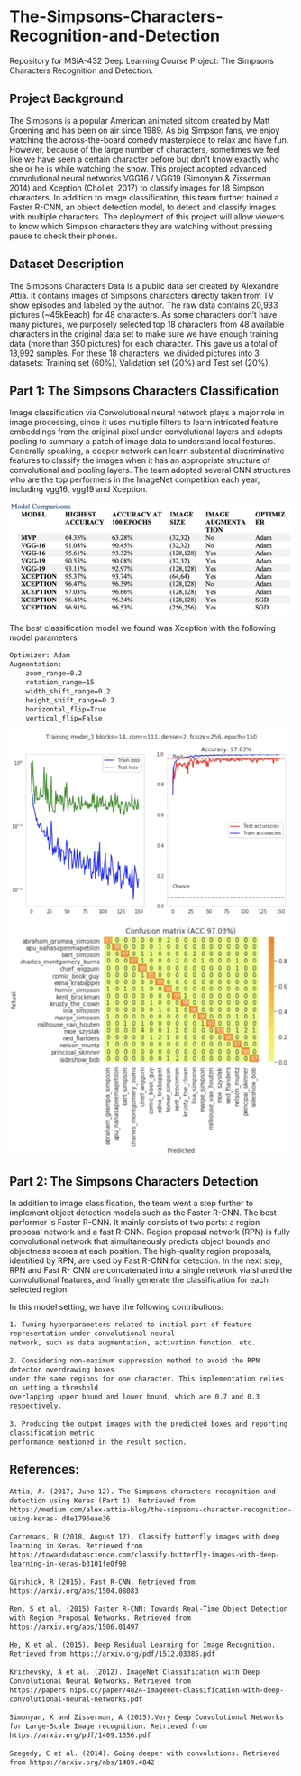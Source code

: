# The-Simpsons-Characters-Recognition-and-Detection
Repository for MSiA-432 Deep Learning Course Project: The Simpsons Characters Recognition and Detection. 

## Project Background
The Simpsons is a popular American animated sitcom created by Matt Groening and has been on air since 1989. As big Simpson fans, we enjoy watching the across-the-board comedy masterpiece to relax and have fun. However, because of the large number of characters, sometimes we feel like we have seen a certain character before but don't know exactly who she or he is while watching the show. This project adopted advanced convolutional neural networks VGG16 / VGG19 (Simonyan & Zisserman 2014) and Xception (Chollet, 2017) to classify images for 18 Simpson characters. In addition to image classification, this team further trained a Faster R-CNN, an object detection model, to detect and classify images with multiple characters. The deployment of this project will allow viewers to know which Simpson characters they are watching without pressing pause to check their phones.

## Dataset Description
The Simpsons Characters Data is a public data set created by Alexandre Attia. It contains images of Simpsons characters directly taken from TV show episodes and labeled by the author. The raw data contains 20,933 pictures (~45kBeach) for 48 characters. As some characters don’t have many pictures, we purposely selected top 18 characters from 48 available characters in the original data set to make sure we have enough training data (more than 350 pictures) for each character. This gave us a total of 18,992 samples. For these 18 characters, we divided pictures into 3 datasets: Training set (60%), Validation set (20%) and Test set (20%).

## Part 1: The Simpsons Characters Classification
Image classification via Convolutional neural network plays a major role in image processing, since it uses multiple filters to learn intricated feature embeddings from the original pixel under convolutional layers and adopts pooling to summary a patch of image data to understand local features. Generally speaking, a deeper network can learn substantial discriminative features to classify the images when it has an appropriate structure of convolutional and pooling layers. The team adopted several CNN structures who are the top performers in the ImageNet competition each year, including vgg16, vgg19 and Xception. 

<img src="https://github.com/LSQI15/The-Simpsons-Characters-Recognition-and-Detection/blob/master/Classification%20Result.png" width="600">


The best classification model we found was Xception with the following model parameters

    Optimizer: Adam
    Augmentation: 
        zoom_range=0.2
        rotation_range=15
        width_shift_range=0.2
        height_shift_range=0.2
        horizontal_flip=True
        vertical_flip=False
<img src="https://github.com/LSQI15/The-Simpsons-Characters-Recognition-and-Detection/blob/master/Loss%20Accuracy%20Curves.png" width="500">
<img src="https://github.com/LSQI15/The-Simpsons-Characters-Recognition-and-Detection/blob/master/Confusion%20Matrix.png" width="500">


## Part 2: The Simpsons Characters Detection

In addition to image classification, the team went a step further to implement object detection models such as the Faster R-CNN. The best performer is Faster R-CNN. It mainly consists of two parts: a region proposal network and a fast R-CNN. Region proposal network (RPN) is fully convolutional network that simultaneously predicts object bounds and objectness scores at each position. The high-quality region proposals, identified by RPN, are used by Fast R-CNN for detection. In the next step, RPN and Fast R- CNN are concatenated into a single network via shared the convolutional features, and finally generate the classification for each selected region.

In this model setting, we have the following contributions:

    1. Tuning hyperparameters related to initial part of feature representation under convolutional neural
    network, such as data augmentation, activation function, etc.
    
    2. Considering non-maximum suppression method to avoid the RPN detector overdrawing boxes
    under the same regions for one character. This implementation relies on setting a threshold
    overlapping upper bound and lower bound, which are 0.7 and 0.3 respectively.
    
    3. Producing the output images with the predicted boxes and reporting classification metric
    performance mentioned in the result section.

## References:

    Attia, A. (2017, June 12). The Simpsons characters recognition and detection using Keras (Part 1). Retrieved from https://medium.com/alex-attia-blog/the-simpsons-character-recognition-using-keras- d8e1796eae36

    Carremans, B (2018, August 17). Classify butterfly images with deep learning in Keras. Retrieved from https://towardsdatascience.com/classify-butterfly-images-with-deep-learning-in-keras-b3101fe0f98 
    
    Girshick, R (2015). Fast R-CNN. Retrieved from https://arxiv.org/abs/1504.08083

    Ren, S et al. (2015) Faster R-CNN: Towards Real-Time Object Detection with Region Proposal Networks. Retrieved from https://arxiv.org/abs/1506.01497
    
    He, K et al. (2015). Deep Residual Learning for Image Recognition. Retrieved from https://arxiv.org/pdf/1512.03385.pdf
    
    Krizhevsky, A et al. (2012). ImageNet Classification with Deep Convolutional Neural Networks. Retrieved from https://papers.nips.cc/paper/4824-imagenet-classification-with-deep-convolutional-neural-networks.pdf
    
    Simonyan, K and Zisserman, A (2015).Very Deep Convolutional Networks for Large-Scale Image recognition. Retrieved from https://arxiv.org/pdf/1409.1556.pdf
    
    Szegedy, C et al. (2014). Going deeper with convolutions. Retrieved from https://arxiv.org/abs/1409.4842
